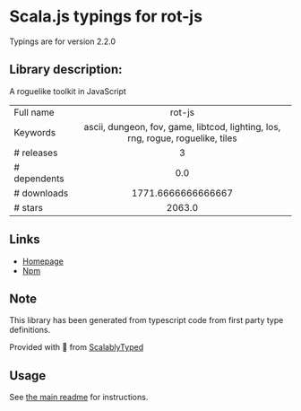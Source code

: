 
# Scala.js typings for rot-js

Typings are for version 2.2.0

## Library description:
A roguelike toolkit in JavaScript

|                    |                 |
| ------------------ | :-------------: |
| Full name          | rot-js |
| Keywords           | ascii, dungeon, fov, game, libtcod, lighting, los, rng, rogue, roguelike, tiles |
| # releases         | 3 |
| # dependents       | 0.0 |
| # downloads        | 1771.6666666666667 |
| # stars            | 2063.0 |

## Links
- [Homepage](http://ondras.github.io/rot.js/hp/)
- [Npm](https://www.npmjs.com/package/rot-js)
    


## Note
This library has been generated from typescript code from first party type definitions.

Provided with :purple_heart: from [ScalablyTyped](https://github.com/oyvindberg/ScalablyTyped)

## Usage
See [the main readme](../../readme.md) for instructions.


